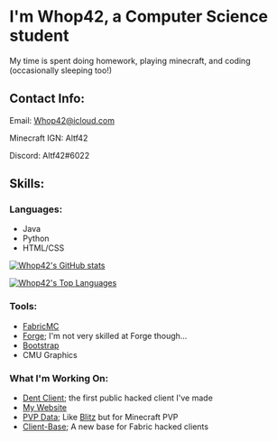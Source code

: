 # I'm Whop42, a Computer Science student

My time is spent doing homework, playing minecraft, and coding (occasionally sleeping too!)

## Contact Info:
Email: Whop42@icloud.com

Minecraft IGN: Altf42

Discord: Altf42#6022


## Skills:
### Languages:
- Java
- Python
- HTML/CSS

[![Whop42's GitHub stats](https://github-readme-stats.vercel.app/api?username=Whop42)](https://github.com/anuraghazra/github-readme-stats)

[![Whop42's Top Languages](https://github-readme-stats.vercel.app/api/top-langs/?username=Whop42&layout=compact)](https://github.com/anuraghazra/github-readme-stats)

### Tools:
- [FabricMC](https://github.com/FabricMC/Fabric)
- [Forge](https://minecraftforge.net); I'm not very skilled at Forge though...
- [Bootstrap](https://getbootstrap.com)
- CMU Graphics

### What I'm Working On:
- [Dent Client](https://github.com/DentClient/Client); the first public hacked client I've made
- [My Website](https://whop42.github.io)
- [PVP Data](#); Like [Blitz](https://blitz.gg) but for Minecraft PVP
- [Client-Base](https://github.com/Whop42/client-base); A new base for Fabric hacked clients
